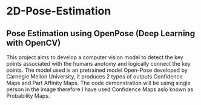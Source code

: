 # 2D-Pose-Estimation
Pose Estimation using OpenPose (Deep Learning with OpenCV)
-----------------------------------------------------------------------------------------------------------------------------------------------------------------------
This project aims to develop a computer vision model to detect the key points associated with the humans anotomy and logically connect the key points. The model used is an pretrained model Open-Pose developed by Carnegie Mellon University, it produces 2 types of outputs Confidence Maps and Part Affinity Maps. The code demonstration will be using single person in the image therefore I have used Confidence Maps aslo known as Probability Maps.

